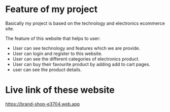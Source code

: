 # Feature of my project

Basically my project is based on the technology and electronics ecommerce site. 

The feature of this website that helps to user:

- User can see technology and features which we are provide.
- User can login and register to this website.
- User can see the different categories of electronics product.
- User can buy their favourite product by adding add to cart pages.
- user can see the product details.

# Live link of these website

 https://brand-shop-e3704.web.app
